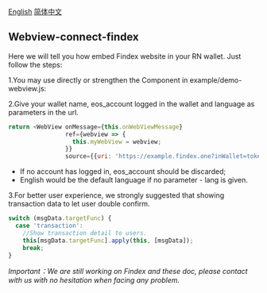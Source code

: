 [English](https://github.com/eosio-sg/webview-connect-findex/blob/master/README.md)    [简体中文](https://github.com/eosio-sg/webview-connect-findex/blob/master/README.zh-CN.md)

## **Webview-connect-findex**

Here we will tell you how embed Findex website in your RN wallet. Just follow the steps:

1.You may use directly or strengthen the Component in example/demo-webview.js:<br>

2.Give your wallet name, eos_account logged in the wallet and language as parameters in the url.
```javascript
return <WebView onMessage={this.onWebViewMessage}
                ref={webview => {
                  this.myWebView = webview;
                }}
                source={{uri: 'https://example.findex.one?inWallet=tokenPocket&eos_account=examplename1&lang=zh-CN'}}/>
```  
*  If no account has logged in, eos_account should be discarded;
*  English would be the default language if no parameter - lang is given.

3.For better user experience, we strongly suggested that showing transaction data to let user double confirm.
```javascript
switch (msgData.targetFunc) {          
  case 'transaction':
    //Show transaction detail to users.
    this[msgData.targetFunc].apply(this, [msgData]);
    break;
}
```

_Important：We are still working on Findex and these doc, please contact with us with no hesitation when facing any problem._
